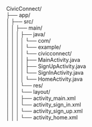 CivicConnect/                                                                                                                                                                                                              
├── app/                                                                                                                                                                                                                   
│   ├── src/                                                                                                                                                                                                               
│   │   ├── main/                                                                                                                                                                                                          
│   │   │   ├── java/                                                                                                                                                                                                      
│   │   │   │   └── com/                                                                                                                                                                                                   
│   │   │   │       └── example/                                                                                                                                                                                           
│   │   │   │           └── civicconnect/                                                                                                                                                                                  
│   │   │   │               ├── MainActivity.java                                                                                                                                                                          
│   │   │   │               ├── SignUpActivity.java                                                                                                                                                                        
│   │   │   │               └── SignInActivity.java                                                                                                                                                                        
│   │   │   │               └── HomeActivity.java                                                                                                                                                                          
│   │   │   └── res/                                                                                                                                                                                                       
│   │   │       └── layout/                                                                                                                                                                                                
│   │   │           ├── activity_main.xml                                                                                                                                                                                  
│   │   │           └── activity_sign_in.xml                                                                                                                                                                               
│   │   │           └── activity_sign_up.xml                                                                                                                                                                               
│   │   │           └── activity_home.xml                                                                                                                                                                                  
